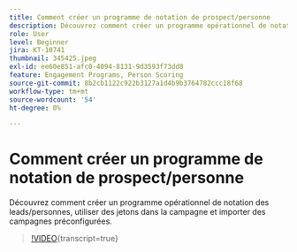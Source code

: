 ```yaml
---
title: Comment créer un programme de notation de prospect/personne
description: Découvrez comment créer un programme opérationnel de notation des leads/personnes, utiliser des jetons dans la campagne et importer des campagnes préconfigurées.
role: User
level: Beginner
jira: KT-10741
thumbnail: 345425.jpeg
exl-id: ee60e851-afc0-4094-8131-9d3593f73dd8
feature: Engagement Programs, Person Scoring
source-git-commit: 8b2cb1122c922b3127a1d4b9b3764782ccc18f68
workflow-type: tm+mt
source-wordcount: '54'
ht-degree: 0%

---
```


# Comment créer un programme de notation de prospect/personne

Découvrez comment créer un programme opérationnel de notation des leads/personnes, utiliser des jetons dans la campagne et importer des campagnes préconfigurées.

>[!VIDEO](https://video.tv.adobe.com/v/345425/?quality=12&learn=on){transcript=true}
